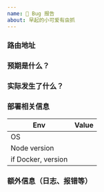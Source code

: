 ```yaml
---
name: 🐛 Bug 报告
about: 早起的小可爱有虫抓
---
```


<!--
请确保已阅读 [文档](https://docs.rsshub.app) 内相关部分，并按照模版提供信息
否则 issue 将被立即关闭
-->

### 路由地址

### 预期是什么？

### 实际发生了什么？

### 部署相关信息

<!--
如果是演示地址(rsshub.app)有此问题请删除此部分
请确保您部署的是[主线 master 分支](https://github.com/DIYgod/RSSHub/tree/master)最新版 RSSHub
-->

| Env                | Value         |
| ------------------ | ------------- |
| OS                 |               |
| Node version       |               |
| if Docker, version |               |

### 额外信息（日志、报错等）
